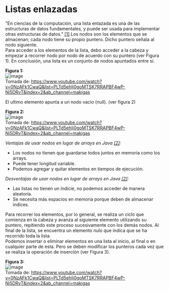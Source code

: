 # Listas enlazadas
"En ciencias de la computación, una lista enlazada es una de las estructuras de datos fundamentales, y puede ser usada para implementar otras estructuras de datos." [[1]](https://pages.github.com/](https://www.deltapci.com/java-listas-enlazadas-simples/)https://www.deltapci.com/java-listas-enlazadas-simples/)  
Los nodos son los elementos que se almacenan; cada nodo tiene su propio puntero. Dicho puntero señala al nodo siguiente.  
Para acceder a los elementos de la lista, debo acceder a la cabeza y empezar a recorrer nodo por nodo de acuerdo con su puntero (ver Figura 1). En conclusión, una lista es un conjunto de nodos apuntados entre sí.    

**Figura 1:**      
![image](https://github.com/Oswe-gif/Estructura-de-datos/assets/84868357/58211191-1c9c-4cd8-ba50-f41cd85fb39c)  
Tomada de: https://www.youtube.com/watch?v=0NzAFk1CwaQ&list=PLTd5ehIj0goMTSK7RRAPBF4wP-Nj5DRvT&index=2&ab_channel=makigas  

El ultimo elemento apunta a un nodo vacio (null). (ver figura 2)   

**Figura 2:**    
![image](https://github.com/Oswe-gif/Estructura-de-datos/assets/84868357/d7687b3b-80cc-486b-ae52-c1143cd819d5)  
Tomada de: https://www.youtube.com/watch?v=0NzAFk1CwaQ&list=PLTd5ehIj0goMTSK7RRAPBF4wP-Nj5DRvT&index=2&ab_channel=makigas  

*Ventajas de usar nodos en lugar de arrays en Java [[2]](https://www.youtube.com/watch?v=0NzAFk1CwaQ&list=PLTd5ehIj0goMTSK7RRAPBF4wP-Nj5DRvT&index=2&ab_channel=makigas):*      
- Los nodos no tienen que guardarse todos juntos en memoria como los arrays.
- Puede tener longitud variable.
- Podemos agregar y quitar elementos en tiempos de ejecución.

*Desventajas de usar nodos en lugar de arrays en Java [[2]](https://www.youtube.com/watch?v=0NzAFk1CwaQ&list=PLTd5ehIj0goMTSK7RRAPBF4wP-Nj5DRvT&index=2&ab_channel=makigas):*    
- Las listas no tienen un índicie, no podemos acceder de manera aleatoria.
- Se necesita más espacios en memoria porque deben de almacenar indices.

Para recorrer los elementos, por lo general, se realiza un ciclo que comienza en la cabeza y avanza al siguiente elemento utilizando su puntero, repitiendo este proceso sucesivamente con los demás nodos. 
Al final de la lista, se encuentra un elemento nulo que indica que se ha recorrido toda la lista.  
Podemos insertar o eliminar elementos en una lista al inicio, al final o en cualquier parte de esta. Pero se deben modificar los punteros cada vez que se realiza la operación de inserción (ver Figura 3).  

**Figura 3:**   
![image](https://github.com/Oswe-gif/Estructura-de-datos/assets/84868357/523b2ea5-b31f-47c2-8f64-0201465dad0d)  
Tomada de: https://www.youtube.com/watch?v=0NzAFk1CwaQ&list=PLTd5ehIj0goMTSK7RRAPBF4wP-Nj5DRvT&index=2&ab_channel=makigas  
